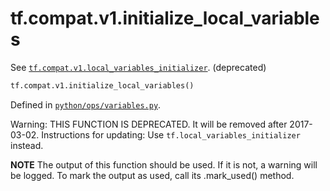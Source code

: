 <div itemscope itemtype="http://developers.google.com/ReferenceObject">
<meta itemprop="name" content="tf.compat.v1.initialize_local_variables" />
<meta itemprop="path" content="Stable" />
</div>

# tf.compat.v1.initialize_local_variables

See <a href="../../../tf/compat/v1/local_variables_initializer.md"><code>tf.compat.v1.local_variables_initializer</code></a>. (deprecated)

``` python
tf.compat.v1.initialize_local_variables()
```



Defined in [`python/ops/variables.py`](/code/stable/tensorflow/python/ops/variables.py).

<!-- Placeholder for "Used in" -->

Warning: THIS FUNCTION IS DEPRECATED. It will be removed after 2017-03-02.
Instructions for updating:
Use `tf.local_variables_initializer` instead.

  **NOTE** The output of this function should be used.  If it is not, a warning will be logged.  To mark the output as used, call its .mark_used() method.